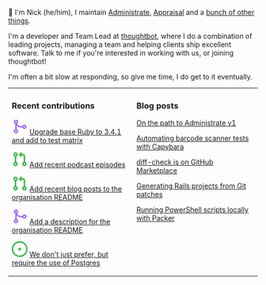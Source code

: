 👋 I'm Nick (he/him), I maintain [Administrate][1], [Appraisal][2] and a [bunch
of other things][3].

I'm a developer and Team Lead at [thoughtbot][4], where I do a combination of
leading projects, managing a team and helping clients ship excellent software.
Talk to me if you're interested in working with us, or joining thoughtbot!

I'm often a bit slow at responding, so give me time, I do get to it eventually.

<table><tr><td valign="top" width="50%">

### Recent contributions

<!-- contributions starts -->
![](icons/pull_request_merged.svg) [Upgrade base Ruby to 3.4.1 and add to test matrix](https://github.com/thoughtbot/administrate/pull/2734)

![](icons/pull_request_open.svg) [Add recent podcast episodes](https://github.com/thoughtbot/.github/pull/3)

![](icons/pull_request_open.svg) [Add recent blog posts to the organisation README](https://github.com/thoughtbot/.github/pull/2)

![](icons/pull_request_merged.svg) [Add a description for the organisation README](https://github.com/thoughtbot/.github/pull/1)

![](icons/issue_open.svg) [We don't just prefer, but require the use of Postgres](https://github.com/thoughtbot/suspenders/issues/1245)

<!-- contributions ends -->
</td><td valign="top" width="50%">

### Blog posts

<!-- blog starts -->
[On the path to Administrate v1](https://nickcharlton.net/posts/path-to-administate-v1.html)

[Automating barcode scanner tests with Capybara](https://nickcharlton.net/posts/automating-barcode-scanner-tests-with-capybara.html)

[diff-check is on GitHub Marketplace](https://nickcharlton.net/posts/diff-check-is-on-github-marketplace.html)

[Generating Rails projects from Git patches](https://nickcharlton.net/posts/rails-projects-from-git-patches.html)

[Running PowerShell scripts locally with Packer](https://nickcharlton.net/posts/running-powershell-scripts-locally-with-packer.html)

<!-- blog ends -->
</td></tr></table>

[1]: https://github.com/thoughtbot/administrate
[2]: https://github.com/thoughtbot/appraisal
[3]: https://github.com/nickcharlton?tab=repositories
[4]: https://thoughtbot.com
